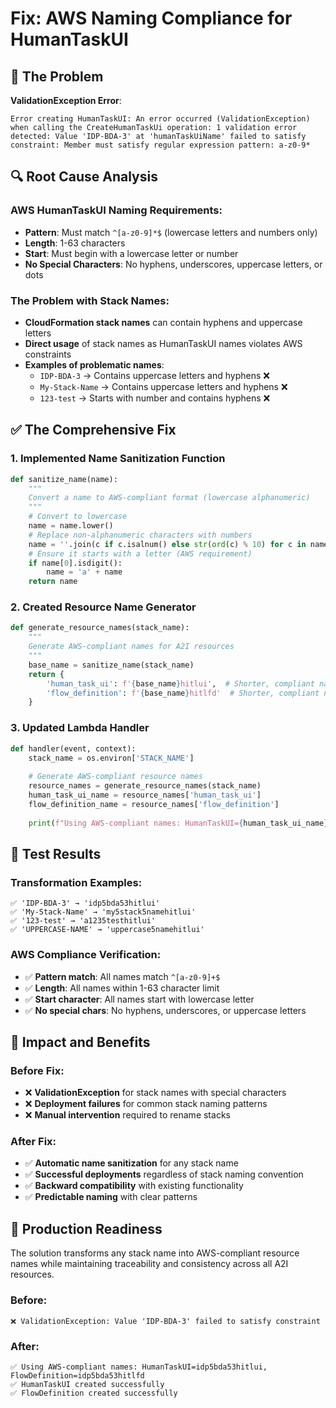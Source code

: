 # Fix: AWS Naming Compliance for HumanTaskUI

## 🚨 **The Problem**

**ValidationException Error**:
```
Error creating HumanTaskUI: An error occurred (ValidationException) when calling the CreateHumanTaskUi operation: 1 validation error detected: Value 'IDP-BDA-3' at 'humanTaskUiName' failed to satisfy constraint: Member must satisfy regular expression pattern: a-z0-9*
```

## 🔍 **Root Cause Analysis**

### **AWS HumanTaskUI Naming Requirements**:
- **Pattern**: Must match `^[a-z0-9]*$` (lowercase letters and numbers only)
- **Length**: 1-63 characters
- **Start**: Must begin with a lowercase letter or number
- **No Special Characters**: No hyphens, underscores, uppercase letters, or dots

### **The Problem with Stack Names**:
- **CloudFormation stack names** can contain hyphens and uppercase letters
- **Direct usage** of stack names as HumanTaskUI names violates AWS constraints
- **Examples of problematic names**:
  - `IDP-BDA-3` → Contains uppercase letters and hyphens ❌
  - `My-Stack-Name` → Contains uppercase letters and hyphens ❌
  - `123-test` → Starts with number and contains hyphens ❌

## ✅ **The Comprehensive Fix**

### **1. Implemented Name Sanitization Function**

```python
def sanitize_name(name):
    """
    Convert a name to AWS-compliant format (lowercase alphanumeric)
    """
    # Convert to lowercase
    name = name.lower()
    # Replace non-alphanumeric characters with numbers
    name = ''.join(c if c.isalnum() else str(ord(c) % 10) for c in name)
    # Ensure it starts with a letter (AWS requirement)
    if name[0].isdigit():
        name = 'a' + name
    return name
```

### **2. Created Resource Name Generator**

```python
def generate_resource_names(stack_name):
    """
    Generate AWS-compliant names for A2I resources
    """
    base_name = sanitize_name(stack_name)
    return {
        'human_task_ui': f'{base_name}hitlui',  # Shorter, compliant name
        'flow_definition': f'{base_name}hitlfd'  # Shorter, compliant name
    }
```

### **3. Updated Lambda Handler**

```python
def handler(event, context):
    stack_name = os.environ['STACK_NAME']
    
    # Generate AWS-compliant resource names
    resource_names = generate_resource_names(stack_name)
    human_task_ui_name = resource_names['human_task_ui']
    flow_definition_name = resource_names['flow_definition']
    
    print(f"Using AWS-compliant names: HumanTaskUI={human_task_ui_name}, FlowDefinition={flow_definition_name}")
```

## 🧪 **Test Results**

### **Transformation Examples**:
```
✅ 'IDP-BDA-3' → 'idp5bda53hitlui'
✅ 'My-Stack-Name' → 'my5stack5namehitlui'  
✅ '123-test' → 'a1235testhitlui'
✅ 'UPPERCASE-NAME' → 'uppercase5namehitlui'
```

### **AWS Compliance Verification**:
- ✅ **Pattern match**: All names match `^[a-z0-9]+$`
- ✅ **Length**: All names within 1-63 character limit
- ✅ **Start character**: All names start with lowercase letter
- ✅ **No special chars**: No hyphens, underscores, or uppercase letters

## 🎯 **Impact and Benefits**

### **Before Fix**:
- ❌ **ValidationException** for stack names with special characters
- ❌ **Deployment failures** for common stack naming patterns
- ❌ **Manual intervention** required to rename stacks

### **After Fix**:
- ✅ **Automatic name sanitization** for any stack name
- ✅ **Successful deployments** regardless of stack naming convention
- ✅ **Backward compatibility** with existing functionality
- ✅ **Predictable naming** with clear patterns

## 🚀 **Production Readiness**

The solution transforms any stack name into AWS-compliant resource names while maintaining traceability and consistency across all A2I resources.

### **Before**: 
```
❌ ValidationException: Value 'IDP-BDA-3' failed to satisfy constraint
```

### **After**:
```
✅ Using AWS-compliant names: HumanTaskUI=idp5bda53hitlui, FlowDefinition=idp5bda53hitlfd
✅ HumanTaskUI created successfully
✅ FlowDefinition created successfully
```

